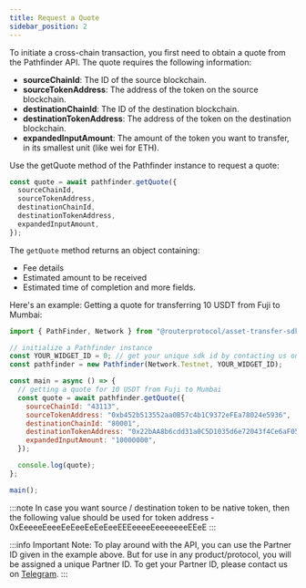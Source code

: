 ```yaml
---
title: Request a Quote
sidebar_position: 2
---
```


To initiate a cross-chain transaction, you first need to obtain a quote from the Pathfinder API. The quote requires the following information:

* **sourceChainId**: The ID of the source blockchain.
* **sourceTokenAddress**: The address of the token on the source blockchain.
* **destinationChainId**: The ID of the destination blockchain.
* **destinationTokenAddress**: The address of the token on the destination blockchain.
* **expandedInputAmount**: The amount of the token you want to transfer, in its smallest unit (like wei for ETH).

Use the getQuote method of the Pathfinder instance to request a quote:
```jsx
const quote = await pathfinder.getQuote({
  sourceChainId,
  sourceTokenAddress,
  destinationChainId,
  destinationTokenAddress,
  expandedInputAmount,
});
```

The `getQuote` method returns an object containing:
* Fee details
* Estimated amount to be received
* Estimated time of completion
and more fields. 

Here's an example:
Getting a quote for transferring 10 USDT from Fuji to Mumbai:
```jsx
import { PathFinder, Network } from "@routerprotocol/asset-transfer-sdk-ts";

// initialize a Pathfinder instance
const YOUR_WIDGET_ID = 0; // get your unique sdk id by contacting us on Telegram
const pathfinder = new Pathfinder(Network.Testnet, YOUR_WIDGET_ID);

const main = async () => {
  // getting a quote for 10 USDT from Fuji to Mumbai
  const quote = await pathfinder.getQuote({
    sourceChainId: "43113",
    sourceTokenAddress: "0xb452b513552aa0B57c4b1C9372eFEa78024e5936",
    destinationChainId: "80001",
    destinationTokenAddress: "0x22bAA8b6cdd31a0C5D1035d6e72043f4Ce6aF054",
    expandedInputAmount: "10000000",
  });

  console.log(quote);
};

main();
```

:::note
In case you want source / destination token to be native token, then the following value should be used for token address - 0xEeeeeEeeeEeEeeEeEeEeeEEEeeeeEeeeeeeeEEeE
:::

:::info
Important Note: 
To play around with the API, you can use the Partner ID given in the example above. But for use in any product/protocol, you will be assigned a unique Partner ID. To get your Partner ID, please contact us on [Telegram](https://t.me/Add_ith).
:::